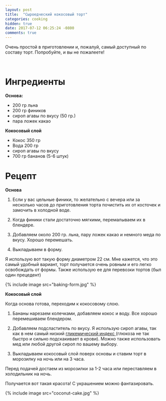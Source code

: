 ```yaml
---
layout: post
title:  "Сыроедческий кокосовый торт"
categories: cooking
hidden: true
date: 2017-07-12 06:25:24 -0800
comments: true 
---
```

Очень простой в приготовлении и, пожалуй, самый доступный по составу торт. 
Попробуйте, и вы не пожалеете!
<!--separate--> 
# **Ингредиенты**

**Основа:**
* 200 гр льна
* 200 гр фиников
* сироп агавы по вкусу (50 гр.)
* пара ложек какао

**Кокосовый слой**
* Кокос 350 гр
* Вода 200 гр
* сироп агавы по вкусу
* 700 гр бананов (5-6 штук)

# **Рецепт**

**Основа**

1. Если у вас цельные финики, то желательно с вечера или за несколько часов до приготовления торта почистить их от косточек и замочить в холодной воде. 

2. Когда финики стали достаточно мягкими, перемалываем их в блендере.

3. Добавляем около 200 гр. льна, пару ложек какао и немного меда по вкусу. Хорошо перемешать.

4. Выкладываем в форму. 

Я использую вот такую форму диаметром 22 см. Мне кажется, что это самый удобный вариант, торт получается очень ровным и его легко освобождать от формы. Также использую ее для перевозки тортов (был один прецедент)

{% include image src="baking-form.jpg" %}

**Кокосовый слой**

Когда основа готова, переходим к кокосовому слою. 

1. Бананы нарезаем колечками, добавляем кокос и воду. Все хорошо перемешиваем блендером.

2. Добавляем подсластитель по вкусу. Я использую сироп агавы, так как в нем самый низкий  <a href="http://sportwiki.to/%D0%93%D0%BB%D0%B8%D0%BA%D0%B5%D0%BC%D0%B8%D1%87%D0%B5%D1%81%D0%BA%D0%B8%D0%B9_%D0%B8%D0%BD%D0%B4%D0%B5%D0%BA%D1%81" target="_blank">гликемический индекс </a> (глюкоза не так быстро и сильно подскакивает в крови). Можно также использовать мед или любой другой сироп по вашему выбору.

3. Выкладываем кокосовый слой поверх основы и ставим торт в морозилку на ночь или на 3 часа.

Перед подачей достаем из морозилки за 1-2 часа или переставляем в холодильник на ночь.

Получается вот такая красота! С украшением можно фантазировать.

{% include image src="coconut-cake.jpg" %}
 